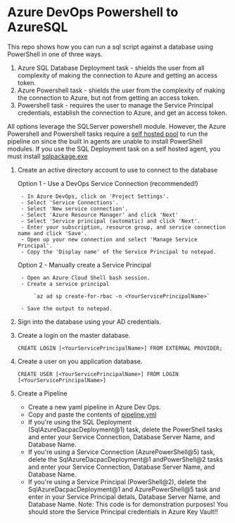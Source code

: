 # Azure DevOps Powershell to AzureSQL

This repo shows how you can run a sql script against a database using PowerShell in one of three ways.

1. Azure SQL Database Deployment task - shields the user from all complexity of making the connection to Azure and getting an access token.
2. Azure Powershell task - shields the user from the complexity of making the connection to Azure, but not from getting an access token.
3. Powershell task - requires the user to manage the Service Principal credentials, establish the connection to Azure, and get an access token.

All options leverage the SQLServer powershell module.  However, the Azure Powershell and Powershell tasks require a [self hosted pool](https://learn.microsoft.com/azure/devops/pipelines/agents/v2-windows?view=azure-devops) to run the pipeline on since the built in agents are unable to install PowerShell modules.  If you use the SQL Deployment task on a self hosted agent, you must install [sqlpackage.exe](https://learn.microsoft.com/sql/tools/sqlpackage/sqlpackage-download?view=sql-server-ver16)

1. Create an active directory account to use to connect to the database

    Option 1 - Use a DevOps Service Connection (recommended!)

        - In Azure DevOps, click on 'Project Settings'.
        - Select 'Service Connections'.
        - Select 'New service connection'.
        - Select 'Azure Resource Manager' and click 'Next'
        - Select 'Service principal (automatic) and click 'Next'.
        - Enter your subscription, resource group, and service connection name and click 'Save'.
        - Open up your new connection and select 'Manage Service Principal'.
        - Copy the 'Display name' of the Service Principal to notepad.

    Option 2 - Manually create a Service Principal

        - Open an Azure Cloud Shell bash session.
        - Create a service principal

            `az ad sp create-for-rbac -n <YourServicePrincipalName>`

        - Save the output to notepad.

2. Sign into the database using your AD credentials.

3. Create a login on the master database.

    `CREATE LOGIN [<YourServicePrincipalName>] FROM EXTERNAL PROVIDER;`

4. Create a user on you application database.

    `CREATE USER [<YourServicePrincipalName>] FROM LOGIN [<YourServicePrincipalName>]`

5. Create a Pipeline

    - Create a new yaml pipeline in Azure Dev Ops.
    - Copy and paste the contents of [pipeline.yml](/pipeline.yml)
    - If you're using the SQL Deployment (SqlAzureDacpacDeployment@1) task, delete the PowerShell tasks and enter your Service Connection, Database Server Name, and Database Name.
    - If you're using a Service Connection (AzurePowerShell@5) task, delete the SqlAzureDacpacDeployment@1 andPowerShell@2 tasks and enter your Service Connection, Database Server Name, and Database Name.
    - If you're using a Service Principal (PowerShell@2), delete the SqlAzureDacpacDeployment@1 and AzurePowerShell@5 task and enter in your Service Principal detals, Database Server Name, and Database Name. Note: This code is for demonstration purposes!  You should store the Service Principal credentials in Azure Key Vault!!
